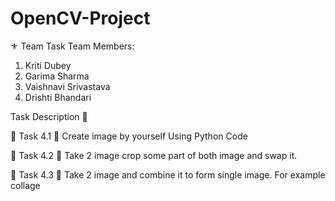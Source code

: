 # OpenCV-Project
⚜️ Team Task
Team Members:
1. Kriti Dubey
2. Garima Sharma
3. Vaishnavi Srivastava
4. Drishti Bhandari

Task Description 📄

🔅 Task 4.1
📌 Create image by yourself Using Python Code 

🔅 Task 4.2
📌 Take 2 image crop some part of both image and swap it. 

🔅 Task 4.3
📌 Take 2 image and combine it to form single image. For example collage
